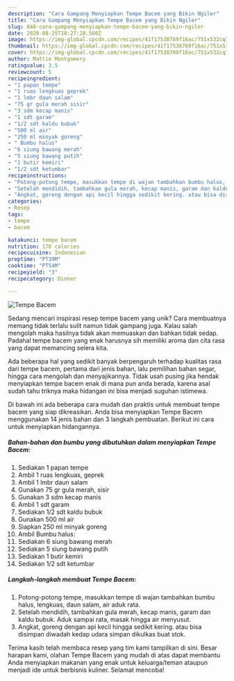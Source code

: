 ```yaml
---
description: "Cara Gampang Menyiapkan Tempe Bacem yang Bikin Ngiler"
title: "Cara Gampang Menyiapkan Tempe Bacem yang Bikin Ngiler"
slug: 848-cara-gampang-menyiapkan-tempe-bacem-yang-bikin-ngiler
date: 2020-08-25T18:27:28.560Z
image: https://img-global.cpcdn.com/recipes/41f17538769f16ac/751x532cq70/tempe-bacem-foto-resep-utama.jpg
thumbnail: https://img-global.cpcdn.com/recipes/41f17538769f16ac/751x532cq70/tempe-bacem-foto-resep-utama.jpg
cover: https://img-global.cpcdn.com/recipes/41f17538769f16ac/751x532cq70/tempe-bacem-foto-resep-utama.jpg
author: Mattie Montgomery
ratingvalue: 3.5
reviewcount: 5
recipeingredient:
- "1 papan tempe"
- "1 ruas lengkuas geprek"
- "1 lmbr daun salam"
- "75 gr gula merah sisir"
- "3 sdm kecap manis"
- "1 sdt garam"
- "1/2 sdt kaldu bubuk"
- "500 ml air"
- "250 ml minyak goreng"
- " Bumbu halus"
- "6 siung bawang merah"
- "5 siung bawang putih"
- "1 butir kemiri"
- "1/2 sdt ketumbar"
recipeinstructions:
- "Potong-potong tempe, masukkan tempe di wajan tambahkan bumbu halus, lengkuas, daun salam, air aduk rata."
- "Setelah mendidih, tambahkan gula merah, kecap manis, garam dan kaldu bubuk. Aduk sampai rata, masak hingga air menyusut."
- "Angkat, goreng dengan api kecil hingga sedikit kering. atau bisa disimpan diwadah kedap udara simpan dikulkas buat stok."
categories:
- Resep
tags:
- tempe
- bacem

katakunci: tempe bacem 
nutrition: 170 calories
recipecuisine: Indonesian
preptime: "PT39M"
cooktime: "PT54M"
recipeyield: "3"
recipecategory: Dinner

---
```



![Tempe Bacem](https://img-global.cpcdn.com/recipes/41f17538769f16ac/751x532cq70/tempe-bacem-foto-resep-utama.jpg)

Sedang mencari inspirasi resep tempe bacem yang unik? Cara membuatnya memang tidak terlalu sulit namun tidak gampang juga. Kalau salah mengolah maka hasilnya tidak akan memuaskan dan bahkan tidak sedap. Padahal tempe bacem yang enak harusnya sih memiliki aroma dan cita rasa yang dapat memancing selera kita.

Ada beberapa hal yang sedikit banyak berpengaruh terhadap kualitas rasa dari tempe bacem, pertama dari jenis bahan, lalu pemilihan bahan segar, hingga cara mengolah dan menyajikannya. Tidak usah pusing jika hendak menyiapkan tempe bacem enak di mana pun anda berada, karena asal sudah tahu triknya maka hidangan ini bisa menjadi suguhan istimewa.




Di bawah ini ada beberapa cara mudah dan praktis untuk membuat tempe bacem yang siap dikreasikan. Anda bisa menyiapkan Tempe Bacem menggunakan 14 jenis bahan dan 3 langkah pembuatan. Berikut ini cara untuk menyiapkan hidangannya.

<!--inarticleads1-->

##### Bahan-bahan dan bumbu yang dibutuhkan dalam menyiapkan Tempe Bacem:

1. Sediakan 1 papan tempe
1. Ambil 1 ruas lengkuas, geprek
1. Ambil 1 lmbr daun salam
1. Gunakan 75 gr gula merah, sisir
1. Gunakan 3 sdm kecap manis
1. Ambil 1 sdt garam
1. Sediakan 1/2 sdt kaldu bubuk
1. Gunakan 500 ml air
1. Siapkan 250 ml minyak goreng
1. Ambil  Bumbu halus:
1. Sediakan 6 siung bawang merah
1. Sediakan 5 siung bawang putih
1. Sediakan 1 butir kemiri
1. Sediakan 1/2 sdt ketumbar




<!--inarticleads2-->

##### Langkah-langkah membuat Tempe Bacem:

1. Potong-potong tempe, masukkan tempe di wajan tambahkan bumbu halus, lengkuas, daun salam, air aduk rata.
1. Setelah mendidih, tambahkan gula merah, kecap manis, garam dan kaldu bubuk. Aduk sampai rata, masak hingga air menyusut.
1. Angkat, goreng dengan api kecil hingga sedikit kering. atau bisa disimpan diwadah kedap udara simpan dikulkas buat stok.




Terima kasih telah membaca resep yang tim kami tampilkan di sini. Besar harapan kami, olahan Tempe Bacem yang mudah di atas dapat membantu Anda menyiapkan makanan yang enak untuk keluarga/teman ataupun menjadi ide untuk berbisnis kuliner. Selamat mencoba!
